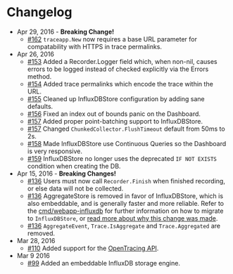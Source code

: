 # Changelog

- Apr 29, 2016 - **Breaking Change!**
  - [#162](https://github.com/sourcegraph/appdash/pull/162) `traceapp.New` now requires a base URL parameter for compatability with HTTPS in trace permalinks.
- Apr 26, 2016
  - [#153](https://github.com/sourcegraph/appdash/pull/153) Added a Recorder.Logger field which, when non-nil, causes errors to be logged instead of checked explicitly via the Errors method.
  - [#154](https://github.com/sourcegraph/appdash/pull/154) Added trace permalinks which encode the trace within the URL.
  - [#155](https://github.com/sourcegraph/appdash/pull/155) Cleaned up InfluxDBStore configuration by adding sane defaults.
  - [#156](https://github.com/sourcegraph/appdash/pull/156) Fixed an index out of bounds panic on the Dashboard.
  - [#157](https://github.com/sourcegraph/appdash/pull/157) Added proper point-batching support to InfluxDBStore.
  - [#157](https://github.com/sourcegraph/appdash/pull/157) Changed `ChunkedCollector.FlushTimeout` default from 50ms to 2s.
  - [#158](https://github.com/sourcegraph/appdash/pull/158) Made InfluxDBStore use Continuous Queries so the Dashboard is very responsive.
  - [#159](https://github.com/sourcegraph/appdash/pull/159) InfluxDBStore no longer uses the deprecated `IF NOT EXISTS` condition when creating the DB.
- Apr 15, 2016 - **Breaking Changes!**
  - [#136](https://github.com/sourcegraph/appdash/pull/136) Users must now call `Recorder.Finish` when finished recording, or else data    will not be collected.
  - [#136](https://github.com/sourcegraph/appdash/pull/136) AggregateStore is removed in favor of InfluxDBStore, which is also embeddable, and is generally faster and more reliable. Refer to the [cmd/webapp-influxdb](https://github.com/sourcegraph/appdash/blob/master/examples/cmd/webapp-influxdb/main.go#L50) for further information on how to migrate to `InfluxDBStore`, or [read more about why this change was made](https://github.com/sourcegraph/appdash/issues/137).
  - [#136](https://github.com/sourcegraph/appdash/issues/136) `AggregateEvent`, `Trace.IsAggregate` and `Trace.Aggregated` are removed.
- Mar 28, 2016
  - [#110](https://github.com/sourcegraph/appdash/pull/110) Added support for the [OpenTracing API](http://opentracing.io/).
- Mar 9 2016
  - [#99](https://github.com/sourcegraph/appdash/pull/99) Added an embeddable InfluxDB storage engine.
